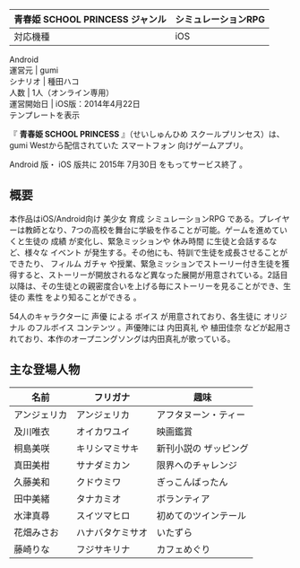 青春姫 SCHOOL PRINCESS  ジャンル  |  シミュレーションRPG   
---|---  
対応機種  |  iOS    
Android  
運営元  |  gumi   
シナリオ  |  種田ハコ   
人数  |  1人（オンライン専用）   
運営開始日  |  iOS版：2014年4月22日   
テンプレートを表示  
  
『 **青春姫 SCHOOL PRINCESS** 』（せいしゅんひめ スクールプリンセス）は、gumi Westから配信されていた  スマートフォン
向けゲームアプリ。

Android  版・  iOS  版共に  2015年  7月30日  をもってサービス終了    。

##  概要  

本作品はiOS/Android向け  美少女  育成  シミュレーションRPG
である。プレイヤーは教師となり、7つの高校を舞台に学級を作ることが可能。ゲームを進めていくと生徒の  成績  が変化し、緊急ミッションや  休み時間
に生徒と会話するなど、様々な  イベント  が発生する。その他にも、特訓で生徒を成長させることができたり、  フィルム  ガチャ
や授業、緊急ミッションでストーリー付き生徒を獲得すると、ストーリーが開放されるなど異なった展開が用意されている。2話目以降は、その生徒との親密度合いを上げる毎にストーリーを見ることができ、生徒の
素性  をより知ることができる    。

54人のキャラクターに  声優  による  ボイス  が用意されており、各生徒に  オリジナル  のフルボイス  コンテンツ    。声優陣には
内田真礼  や  植田佳奈  などが起用されており、本作のオープニングソングは内田真礼が歌っている。

##  主な登場人物  

名前  |  フリガナ  |  趣味   
---|---|---  
アンジェリカ  |  アンジェリカ  |  アフタヌーン・ティー   
及川唯衣  |  オイカワユイ  |  映画鑑賞   
桐島美咲  |  キリシマミサキ  |  新刊小説の  ザッピング   
真田美柑  |  サナダミカン  |  限界へのチャレンジ   
久藤美和  |  クドウミワ  |  ぎっこんばったん   
田中美緒  |  タナカミオ  |  ボランティア   
水津真尋  |  スイツマヒロ  |  初めてのツインテール   
花畑みさお  |  ハナバタケミサオ  |  いたずら   
藤崎りな  |  フジサキリナ  |  カフェめぐり   
  
